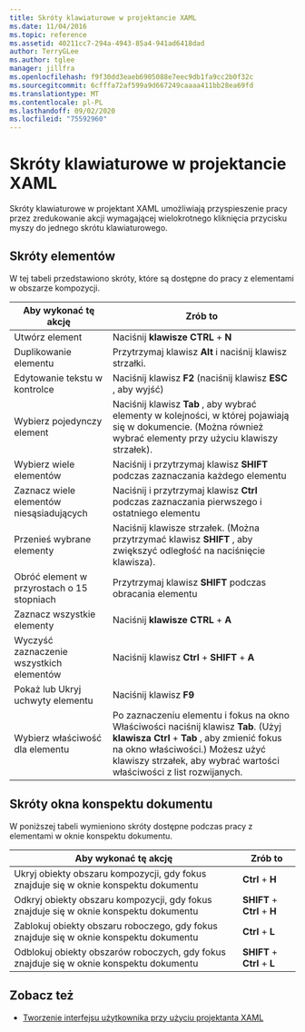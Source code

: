 ```yaml
---
title: Skróty klawiaturowe w projektancie XAML
ms.date: 11/04/2016
ms.topic: reference
ms.assetid: 40211cc7-294a-4943-85a4-941ad6418dad
author: TerryGLee
ms.author: tglee
manager: jillfra
ms.openlocfilehash: f9f30dd3eaeb6905088e7eec9db1fa9cc2b0f32c
ms.sourcegitcommit: 6cfffa72af599a9d667249caaaa411bb28ea69fd
ms.translationtype: MT
ms.contentlocale: pl-PL
ms.lasthandoff: 09/02/2020
ms.locfileid: "75592960"
---
```

# <a name="keyboard-shortcuts-for-xaml-designer"></a>Skróty klawiaturowe w projektancie XAML

Skróty klawiaturowe w projektant XAML umożliwiają przyspieszenie pracy przez zredukowanie akcji wymagającej wielokrotnego kliknięcia przycisku myszy do jednego skrótu klawiaturowego.

## <a name="element-shortcuts"></a>Skróty elementów

W tej tabeli przedstawiono skróty, które są dostępne do pracy z elementami w obszarze kompozycji.

|**Aby wykonać tę akcję**|**Zrób to**|
| - |-----------------|
|Utwórz element|Naciśnij **klawisze CTRL** + **N**|
|Duplikowanie elementu|Przytrzymaj klawisz **Alt** i naciśnij klawisz strzałki.|
|Edytowanie tekstu w kontrolce|Naciśnij klawisz **F2** (naciśnij klawisz **ESC** , aby wyjść)|
|Wybierz pojedynczy element|Naciśnij klawisz **Tab** , aby wybrać elementy w kolejności, w której pojawiają się w dokumencie. (Można również wybrać elementy przy użyciu klawiszy strzałek).|
|Wybierz wiele elementów|Naciśnij i przytrzymaj klawisz **SHIFT** podczas zaznaczania każdego elementu|
|Zaznacz wiele elementów niesąsiadujących|Naciśnij i przytrzymaj klawisz **Ctrl** podczas zaznaczania pierwszego i ostatniego elementu|
|Przenieś wybrane elementy|Naciśnij klawisze strzałek. (Można przytrzymać klawisz **SHIFT** , aby zwiększyć odległość na naciśnięcie klawisza).|
|Obróć element w przyrostach o 15 stopniach|Przytrzymaj klawisz **SHIFT** podczas obracania elementu|
|Zaznacz wszystkie elementy|Naciśnij **klawisze CTRL** + **A**|
|Wyczyść zaznaczenie wszystkich elementów|Naciśnij klawisz **Ctrl** + **SHIFT** + **A**|
|Pokaż lub Ukryj uchwyty elementu|Naciśnij klawisz **F9**|
|Wybierz właściwość dla elementu|Po zaznaczeniu elementu i fokus na okno Właściwości naciśnij klawisz **Tab**. (Użyj **klawisza Ctrl** + **Tab** , aby zmienić fokus na okno właściwości.) Możesz użyć klawiszy strzałek, aby wybrać wartości właściwości z list rozwijanych.|

## <a name="document-outline-window-shortcuts"></a>Skróty okna konspektu dokumentu

W poniższej tabeli wymieniono skróty dostępne podczas pracy z elementami w oknie konspektu dokumentu.

|**Aby wykonać tę akcję**|**Zrób to**|
| - |-----------------|
|Ukryj obiekty obszaru kompozycji, gdy fokus znajduje się w oknie konspektu dokumentu|**Ctrl** + **H**|
|Odkryj obiekty obszaru kompozycji, gdy fokus znajduje się w oknie konspektu dokumentu|**SHIFT** + **Ctrl** + **H**|
|Zablokuj obiekty obszaru roboczego, gdy fokus znajduje się w oknie konspektu dokumentu|**Ctrl** + **L**|
|Odblokuj obiekty obszarów roboczych, gdy fokus znajduje się w oknie konspektu dokumentu|**SHIFT** + **Ctrl** + **L**|

## <a name="see-also"></a>Zobacz też

- [Tworzenie interfejsu użytkownika przy użyciu projektanta XAML](../xaml-tools/creating-a-ui-by-using-xaml-designer-in-visual-studio.md)
